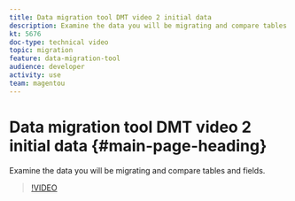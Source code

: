 ```yaml
---
title: Data migration tool DMT video 2 initial data
description: Examine the data you will be migrating and compare tables and fields.
kt: 5676
doc-type: technical video
topic: migration
feature: data-migration-tool
audience: developer
activity: use
team: magentou
---
```


# Data migration tool DMT video 2 initial data {#main-page-heading}

Examine the data you will be migrating and compare tables and fields.

>[!VIDEO](https://video.tv.adobe.com/v/35827?quality=12&learn=on)